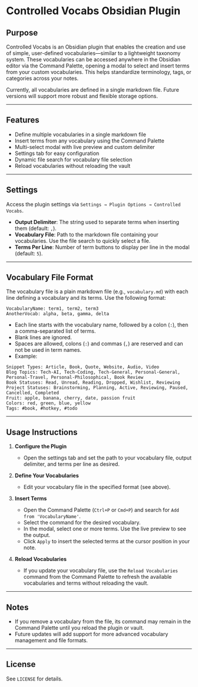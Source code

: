 # Controlled Vocabs Obsidian Plugin

## Purpose

Controlled Vocabs is an Obsidian plugin that enables the creation and use of simple, user-defined vocabularies—similar to a lightweight taxonomy system. These vocabularies can be accessed anywhere in the Obsidian editor via the Command Palette, opening a modal to select and insert terms from your custom vocabularies. This helps standardize terminology, tags, or categories across your notes.

Currently, all vocabularies are defined in a single markdown file. Future versions will support more robust and flexible storage options.

---

## Features

- Define multiple vocabularies in a single markdown file
- Insert terms from any vocabulary using the Command Palette
- Multi-select modal with live preview and custom delimiter
- Settings tab for easy configuration
- Dynamic file search for vocabulary file selection
- Reload vocabularies without reloading the vault

---

## Settings

Access the plugin settings via `Settings → Plugin Options → Controlled Vocabs`.

- **Output Delimiter**: The string used to separate terms when inserting them (default: `,`).
- **Vocabulary File**: Path to the markdown file containing your vocabularies. Use the file search to quickly select a file.
- **Terms Per Line**: Number of term buttons to display per line in the modal (default: `5`).

---

## Vocabulary File Format

The vocabulary file is a plain markdown file (e.g., `vocabulary.md`) with each line defining a vocabulary and its terms. Use the following format:

```
VocabularyName: term1, term2, term3
AnotherVocab: alpha, beta, gamma, delta
```

- Each line starts with the vocabulary name, followed by a colon (`:`), then a comma-separated list of terms.
- Blank lines are ignored.
- Spaces are allowed, colons (`:`) and commas (`,`) are reserved and can not be used in term names.
- Example:

```
Snippet Types: Article, Book, Quote, Website, Audio, Video
Blog Topics: Tech-AI, Tech-Coding, Tech-General, Personal-General, Personal-Travel, Personal-Philosophical, Book Review
Book Statuses: Read, Unread, Reading, Dropped, Wishlist, Reviewing
Project Statuses: Brainstorming, Planning, Active, Reviewing, Paused, Cancelled, Completed
Fruit: apple, banana, cherry, date, passion fruit
Colors: red, green, blue, yellow
Tags: #book, #hotkey, #todo
```

---

## Usage Instructions

1. **Configure the Plugin**
   - Open the settings tab and set the path to your vocabulary file, output delimiter, and terms per line as desired.

2. **Define Your Vocabularies**
   - Edit your vocabulary file in the specified format (see above).

3. **Insert Terms**
   - Open the Command Palette (`Ctrl+P` or `Cmd+P`) and search for `Add from 'VocabularyName'`.
   - Select the command for the desired vocabulary.
   - In the modal, select one or more terms. Use the live preview to see the output.
   - Click `Apply` to insert the selected terms at the cursor position in your note.

4. **Reload Vocabularies**
   - If you update your vocabulary file, use the `Reload Vocabularies` command from the Command Palette to refresh the available vocabularies and terms without reloading the vault.

---

## Notes

- If you remove a vocabulary from the file, its command may remain in the Command Palette until you reload the plugin or vault.
- Future updates will add support for more advanced vocabulary management and file formats.

---

## License

See `LICENSE` for details.
